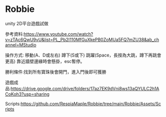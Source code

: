 # Robbie
 
unity 2D平台遊戲試做

參考資料:https://www.youtube.com/watch?v=zTAc6QwU9vU&list=PL_Pb2I110MfGuXkePB0ZoMUa5FQ7mZU38&ab_channel=MStudio

操作方式: 移動(A、D或左右) 蹲下(S或下) 跳躍(Space，長按為大跳，蹲下再跳會更高) 靠近牆壁邊緣時會懸掛，esc暫停。


勝利條件:找到所有寶珠後會開門，進入門後即可獲勝

遊戲成品:https://drive.google.com/drive/folders/17az7EK9dVni8ws13aQYULC2h1ACoKoh3?usp=sharing

Scripts:https://github.com/RespiaMaple/Robbie/tree/main/Robbie/Assets/Scripts
